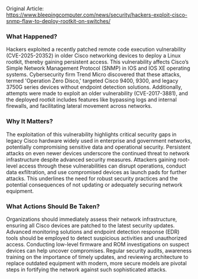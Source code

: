 Original Article: https://www.bleepingcomputer.com/news/security/hackers-exploit-cisco-snmp-flaw-to-deploy-rootkit-on-switches/

### What Happened?
Hackers exploited a recently patched remote code execution vulnerability (CVE-2025-20352) in older Cisco networking devices to deploy a Linux rootkit, thereby gaining persistent access. This vulnerability affects Cisco’s Simple Network Management Protocol (SNMP) in IOS and IOS XE operating systems. Cybersecurity firm Trend Micro discovered that these attacks, termed 'Operation Zero Disco,' targeted Cisco 9400, 9300, and legacy 3750G series devices without endpoint detection solutions. Additionally, attempts were made to exploit an older vulnerability (CVE-2017-3881), and the deployed rootkit includes features like bypassing logs and internal firewalls, and facilitating lateral movement across networks.

### Why It Matters?
The exploitation of this vulnerability highlights critical security gaps in legacy Cisco hardware widely used in enterprise and government networks, potentially compromising sensitive data and operational security. Persistent attacks on even newer devices underscore the continued threat to network infrastructure despite advanced security measures. Attackers gaining root-level access through these vulnerabilities can disrupt operations, conduct data exfiltration, and use compromised devices as launch pads for further attacks. This underlines the need for robust security practices and the potential consequences of not updating or adequately securing network equipment.

### What Actions Should Be Taken?
Organizations should immediately assess their network infrastructure, ensuring all Cisco devices are patched to the latest security updates. Advanced monitoring solutions and endpoint detection response (EDR) tools should be employed to detect suspicious activities and unauthorized access. Conducting low-level firmware and ROM investigations on suspect devices can help uncover compromises. Regular security audits, awareness training on the importance of timely updates, and reviewing architecture to replace outdated equipment with modern, more secure models are pivotal steps in fortifying the network against such sophisticated attacks.